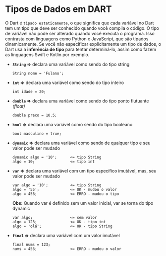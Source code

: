 # Tipos de Dados em DART

O Dart é `tipado estaticamente`, o que significa que cada variável no Dart tem um tipo que deve ser conhecido quando você compila o código. O tipo de variável 
não pode ser alterado quando você executa o programa. Isso contrasta com linguagens como Python e JavaScript, que são tipados dinamicamente. Se você não especificar
explicitamente um tipo de dados, o Dart usa a **inferência de tipo** para tentar determiná-lo, assim como fazem as linguagens Swift e Kotlin por exemplo.

- **`String` =>** declara uma variável como sendo do tipo string
 
 	  String nome = 'Fulano';
 	
- **`int` =>** declara uma variável como sendo do tipo inteiro

	  int idade = 20;
	
- **`double` =>** declara uma variável como sendo do tipo ponto flutuante *(float)*

	  double preco = 10.5;
	
- **`bool` =>** declara uma variável como sendo do tipo booleano

	  bool masculino = true;
	
- **`dynamic` =>** declara uma variável como sendo de qualquer tipo e seu valor pode ser mudado

      dynamic algo = '10';      <= tipo String
      algo = 10;                <= tipo int
      
- **`var` =>** declara uma variável com um tipo específico imutável, mas, seu valor pode ser mudado

      var algo = '10';          <= tipo String
      algo = '55';              <= OK - mudou o valor
      algo = 456;               <= ERRO - mudou o tipo
      
     **Obs:** Quando var é definido sem um valor inicial, var se torna do tipo dynamic
      
      var algo;                 <= sem valor
      algo = 123;               <= OK - tipo int
      algo = 'olá';             <= OK - tipo String
      
- **`final` =>** declara uma variável com um valor imutável

      final nums = 123;
      nums = 456;               <= ERRO - mudou o valor


